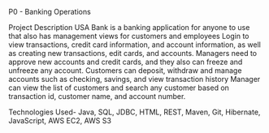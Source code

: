 P0 - Banking Operations


Project Description
USA Bank is a banking application for anyone to use that also has management views for customers and employees Login to view transactions, credit card information, and account information, as well as creating new transactions, edit cards, and accounts. Managers need to approve new accounts and credit cards, and they also can freeze and unfreeze any account. Customers can deposit, withdraw and manage accounts such as checking, savings, and view transaction history Manager can view the list of customers and search any customer based on transaction id, customer name, and account number.

Technologies Used-
Java, SQL, JDBC, HTML, REST, Maven, Git, Hibernate, JavaScript, AWS EC2, AWS S3
